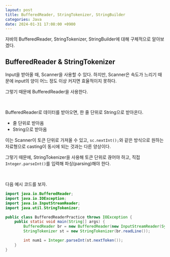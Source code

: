 ```yaml
---
layout: post
title: BufferedReader, StringTokenizer, StringBuilder
categories: Java
date: 2024-01-31 17:08:00 +0900
---
```

자바의 BufferedReader, StringTokenizer, StringBuilder에 대해 구체적으로 알아보겠다.

## BufferedReader & StringTokenizer

Input을 받아올 때, Scanner을 사용할 수 있다. 하지만, Scanner은 속도가 느리기 때문에 input의 양이 어느 정도 이상 커지면 효율적이지 못하다.

그렇기 때문에 BufferedReader을 사용한다.

<br>

BufferedReader로 데이터를 받아오면, 한 줄 단위로 String으로 받아온다.

* 줄 단위로 받아옴
* String으로 받아옴

이는 Scanner이 토큰 단위로 가져올 수 있고, ```sc.nextInt();```와 같은 방식으로 원하는 자료형으로 casting이 동시에 되는 것과는 다른 양상이다.

그렇기 때문에, StringTokenizer을 사용해 토큰 단위로 끊어야 하고, 직접 ```Integer.parseInt()```를 입력해 파싱(parsing)해야 한다.

<br>

다음 예시 코드를 보자.

```java
import java.io.BufferedReader;
import java.io.IOException;
import java.io.InputStreamReader;
import java.util.StringTokenizer;

public class BufferedReaderPractice throws IOException {
    public static void main(String[] args) {
        BufferedReader br = new BufferedReader(new InputStreamReader(System.in));
        StringTokenizer st = new StringTokenizer(br.readLine());

        int num1 = Integer.parseInt(st.nextToken());
    }
}
```
